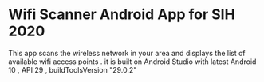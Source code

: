 # Wifi Scanner Android App for SIH 2020 
This app scans the wireless network in your area and displays the list of available wifi access points .
it  is  built on  Android  Studio with latest Android 10 , API 29 , buildToolsVersion "29.0.2"
